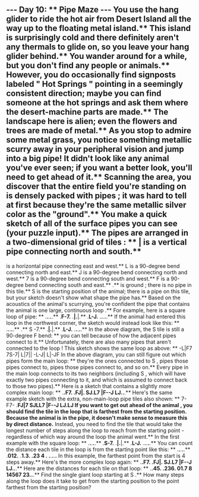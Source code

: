 --- Day 10: ** Pipe Maze ---
You use the hang glider to ride the hot air from Desert Island all the way up to the floating metal island.** This island is surprisingly cold and there definitely aren't any thermals to glide on, so you leave your hang glider behind.**
You wander around for a while, but you don't find any people or animals.** However, you do occasionally find signposts labeled "
Hot Springs
" pointing in a seemingly consistent direction; maybe you can find someone at the hot springs and ask them where the desert-machine parts are made.**
The landscape here is alien; even the flowers and trees are made of metal.** As you stop to admire some metal grass, you notice something metallic scurry away in your peripheral vision and jump into a big pipe! It didn't look like any animal you've ever seen; if you want a better look, you'll need to get ahead of it.**
Scanning the area, you discover that the entire field you're standing on is
densely packed with pipes
; it was hard to tell at first because they're the same metallic silver color as the "ground".** You make a quick sketch of all of the surface pipes you can see (your puzzle input).**
The pipes are arranged in a two-dimensional grid of
tiles
: **
|
is a
vertical pipe
connecting north and south.**
-
is a
horizontal pipe
connecting east and west.**
L
is a
90-degree bend
connecting north and east.**
J
is a
90-degree bend
connecting north and west.**
7
is a
90-degree bend
connecting south and west.**
F
is a
90-degree bend
connecting south and east.**
.**
is
ground
; there is no pipe in this tile.**
S
is the
starting position
of the animal; there is a pipe on this tile, but your sketch doesn't show what shape the pipe has.**
Based on the acoustics of the animal's scurrying, you're confident the pipe that contains the animal is
one large, continuous loop
.**
For example, here is a square loop of pipe: **
.**.**.**.**.**
.**F-7.**
.**|.**|.**
.**L-J.**
.**.**.**.**.**
If the animal had entered this loop in the northwest corner, the sketch would instead look like this: **
.**.**.**.**.**
.**
S
-7.**
.**|.**|.**
.**L-J.**
.**.**.**.**.**
In the above diagram, the
S
tile is still a 90-degree
F
bend: ** you can tell because of how the adjacent pipes connect to it.**
Unfortunately, there are also many pipes that
aren't connected to the loop
! This sketch shows the same loop as above: **
-L|F7
7S-7|
L|7||
-L-J|
L|-JF
In the above diagram, you can still figure out which pipes form the main loop: ** they're the ones connected to
S
, pipes those pipes connect to, pipes
those
pipes connect to, and so on.** Every pipe in the main loop connects to its two neighbors (including
S
, which will have exactly two pipes connecting to it, and which is assumed to connect back to those two pipes).**
Here is a sketch that contains a slightly more complex main loop: **
.**.**F7.**
.**FJ|.**
SJ.**L7
|F--J
LJ.**.**.**
Here's the same example sketch with the extra, non-main-loop pipe tiles also shown: **
7-F7-
.**FJ|7
SJLL7
|F--J
LJ.**LJ
If you want to
get out ahead of the animal
, you should find the tile in the loop that is
farthest
from the starting position.** Because the animal is in the pipe, it doesn't make sense to measure this by direct distance.** Instead, you need to find the tile that would take the longest number of steps
along the loop
to reach from the starting point - regardless of which way around the loop the animal went.**
In the first example with the square loop: **
.**.**.**.**.**
.**S-7.**
.**|.**|.**
.**L-J.**
.**.**.**.**.**
You can count the distance each tile in the loop is from the starting point like this: **
.**.**.**.**.**
.**012.**
.**1.**3.**
.**23
4
.**
.**.**.**.**.**
In this example, the farthest point from the start is
4
steps away.**
Here's the more complex loop again: **
.**.**F7.**
.**FJ|.**
SJ.**L7
|F--J
LJ.**.**.**
Here are the distances for each tile on that loop: **
.**.**45.**
.**236.**
01.**7
8
14567
23.**.**.**
Find the single giant loop starting at
S
.**
How many steps along the loop does it take to get from the starting position to the point farthest from the starting position?
